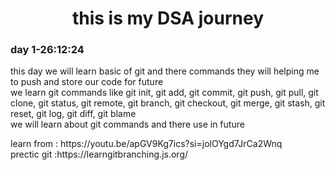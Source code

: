 <center><h1>this is my DSA journey </h1></center>
<h3> day 1-26:12:24</h3>
<p>this day we will learn basic of git and there commands they will helping me to push and store our code for future 
<br>we  learn git commands like git init, git add, git commit, git push, git pull, git clone, git status, git remote, git branch, git checkout, git merge, git stash, git reset, git log, git diff, git blame
<br>we will learn about git commands and there use in future</p>
learn from : <url>https://youtu.be/apGV9Kg7ics?si=jolOYgd7JrCa2Wnq</url>
<br>
prectic git :<url>https://learngitbranching.js.org/</url>
